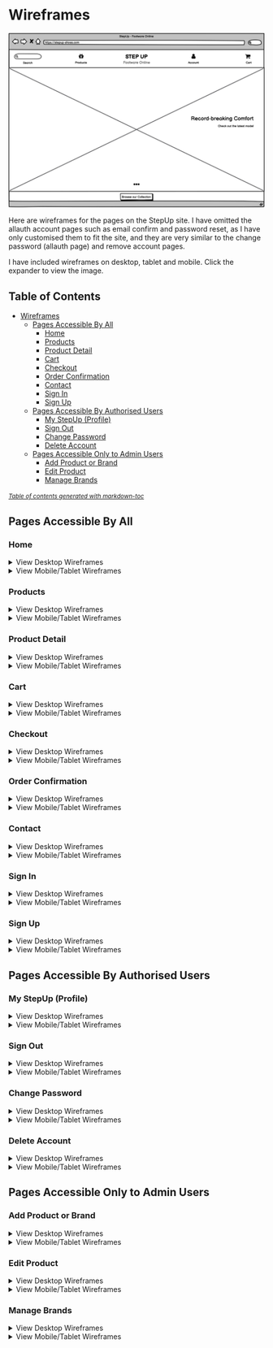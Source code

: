 # Wireframes

![Wireframe image or home page](https://github.com/johnvenkiah/CI_PP5_John_Venkiah/blob/main/docs/wireframes/images/home_desktop.png)

Here are wireframes for the pages on the StepUp site. I have omitted the allauth account pages such as email confirm and password reset, as I have only customised them to fit the site, and they are very similar to the change password (allauth page) and remove account pages.

I have included wireframes on desktop, tablet and mobile. Click the expander to view the image.

## Table of Contents

- [Wireframes](#wireframes)
  * [Pages Accessible By All](#pages-accessible-by-all)
    + [Home](#home)
    + [Products](#products)
    + [Product Detail](#product-detail)
    + [Cart](#cart)
    + [Checkout](#checkout)
    + [Order Confirmation](#order-confirmation)
    + [Contact](#contact)
    + [Sign In](#sign-in)
    + [Sign Up](#sign-up)
  * [Pages Accessible By Authorised Users](#pages-accessible-by-authorised-users)
    + [My StepUp (Profile)](#my-stepup--profile-)
    + [Sign Out](#sign-out)
    + [Change Password](#change-password)
    + [Delete Account](#delete-account)
  * [Pages Accessible Only to Admin Users](#pages-accessible-only-to-admin-users)
    + [Add Product or Brand](#add-product-or-brand)
    + [Edit Product](#edit-product)
    + [Manage Brands](#manage-brands)

<small><i><a href='http://ecotrust-canada.github.io/markdown-toc/'>Table of contents generated with markdown-toc</a></i></small>


## Pages Accessible By All

### Home

<details>
  <summary>View Desktop Wireframes</summary>
  
![Wireframe image or home page](https://github.com/johnvenkiah/CI_PP5_John_Venkiah/blob/main/docs/wireframes/images/home_desktop.png)

</details>

<details>
  <summary>View Mobile/Tablet Wireframes</summary>
  
![Wireframe image or home page](https://github.com/johnvenkiah/CI_PP5_John_Venkiah/blob/main/docs/wireframes/images/home_mobile_tablet.png)

</details>

### Products

<details>
  <summary>View Desktop Wireframes</summary>
  
![Wireframe image or home page](https://github.com/johnvenkiah/CI_PP5_John_Venkiah/blob/main/docs/wireframes/images/products_desktop.png)

</details>

<details>
  <summary>View Mobile/Tablet Wireframes</summary>
  
![Wireframe image or home page](https://github.com/johnvenkiah/CI_PP5_John_Venkiah/blob/main/docs/wireframes/images/products_mobile_tablet.png)

</details>

### Product Detail

<details>
  <summary>View Desktop Wireframes</summary>
  
![Wireframe image or home page](https://github.com/johnvenkiah/CI_PP5_John_Venkiah/blob/main/docs/wireframes/images/product_detail_desktop.png)

</details>

<details>
  <summary>View Mobile/Tablet Wireframes</summary>
  
![Wireframe image or home page](https://github.com/johnvenkiah/CI_PP5_John_Venkiah/blob/main/docs/wireframes/images/product_detail_mobile_tablet.png)

</details>

### Cart

<details>
  <summary>View Desktop Wireframes</summary>
  
![Wireframe image or home page](https://github.com/johnvenkiah/CI_PP5_John_Venkiah/blob/main/docs/wireframes/images/cart_desktop.png)

</details>

<details>
  <summary>View Mobile/Tablet Wireframes</summary>
  
![Wireframe image or home page](https://github.com/johnvenkiah/CI_PP5_John_Venkiah/blob/main/docs/wireframes/images/cart_mobile_tablet.png)

</details>

### Checkout

<details>
  <summary>View Desktop Wireframes</summary>
  
![Wireframe image or home page](https://github.com/johnvenkiah/CI_PP5_John_Venkiah/blob/main/docs/wireframes/images/checkout_desktop.png)

</details>

<details>
  <summary>View Mobile/Tablet Wireframes</summary>
  
![Wireframe image or home page](https://github.com/johnvenkiah/CI_PP5_John_Venkiah/blob/main/docs/wireframes/images/checkout_mobile_tablet.png)

</details>

### Order Confirmation

<details>
  <summary>View Desktop Wireframes</summary>
  
![Wireframe image or home page](https://github.com/johnvenkiah/CI_PP5_John_Venkiah/blob/main/docs/wireframes/images/order_confirmation_desktop.png)

</details>

<details>
  <summary>View Mobile/Tablet Wireframes</summary>
  
![Wireframe image or home page](https://github.com/johnvenkiah/CI_PP5_John_Venkiah/blob/main/docs/wireframes/images/order_confirmation_mobile_tablet.png)

</details>

### Contact

<details>
  <summary>View Desktop Wireframes</summary>
  
![Wireframe image or home page](https://github.com/johnvenkiah/CI_PP5_John_Venkiah/blob/main/docs/wireframes/images/contact_desktop.png)

</details>

<details>
  <summary>View Mobile/Tablet Wireframes</summary>
  
![Wireframe image or home page](https://github.com/johnvenkiah/CI_PP5_John_Venkiah/blob/main/docs/wireframes/images/contact_mobile_tablet.png)

</details>

### Sign In

<details>
  <summary>View Desktop Wireframes</summary>
  
![Wireframe image or home page](https://github.com/johnvenkiah/CI_PP5_John_Venkiah/blob/main/docs/wireframes/images/signin_desktop.png)

</details>

<details>
  <summary>View Mobile/Tablet Wireframes</summary>
  
![Wireframe image or home page](https://github.com/johnvenkiah/CI_PP5_John_Venkiah/blob/main/docs/wireframes/images/signin_mobile_tablet.png)

</details>

### Sign Up

<details>
  <summary>View Desktop Wireframes</summary>
  
![Wireframe image or home page](https://github.com/johnvenkiah/CI_PP5_John_Venkiah/blob/main/docs/wireframes/images/signup_desktop.png)

</details>

<details>
  <summary>View Mobile/Tablet Wireframes</summary>
  
![Wireframe image or home page](https://github.com/johnvenkiah/CI_PP5_John_Venkiah/blob/main/docs/wireframes/images/signup_mobile_tablet.png)

</details>

## Pages Accessible By Authorised Users

### My StepUp (Profile)

<details>
  <summary>View Desktop Wireframes</summary>
  
![Wireframe image or home page](https://github.com/johnvenkiah/CI_PP5_John_Venkiah/blob/main/docs/wireframes/images/profile_desktop.png)

</details>

<details>
  <summary>View Mobile/Tablet Wireframes</summary>
  
![Wireframe image or home page](https://github.com/johnvenkiah/CI_PP5_John_Venkiah/blob/main/docs/wireframes/images/profile_mobile_tablet.png)

</details>

### Sign Out

<details>
  <summary>View Desktop Wireframes</summary>
  
![Wireframe image or home page](https://github.com/johnvenkiah/CI_PP5_John_Venkiah/blob/main/docs/wireframes/images/signout_desktop.png)

</details>

<details>
  <summary>View Mobile/Tablet Wireframes</summary>
  
![Wireframe image or home page](https://github.com/johnvenkiah/CI_PP5_John_Venkiah/blob/main/docs/wireframes/images/signout_mobile_tablet.png)

</details>

### Change Password

<details>
  <summary>View Desktop Wireframes</summary>
  
![Wireframe image or home page](https://github.com/johnvenkiah/CI_PP5_John_Venkiah/blob/main/docs/wireframes/images/change_password_desktop.png)

</details>

<details>
  <summary>View Mobile/Tablet Wireframes</summary>
  
![Wireframe image or home page](https://github.com/johnvenkiah/CI_PP5_John_Venkiah/blob/main/docs/wireframes/images/change_password_mobile_tablet.png)

</details>

### Delete Account

<details>
  <summary>View Desktop Wireframes</summary>
  
![Wireframe image or home page](https://github.com/johnvenkiah/CI_PP5_John_Venkiah/blob/main/docs/wireframes/images/delete_account_desktop.png)

</details>

<details>
  <summary>View Mobile/Tablet Wireframes</summary>
  
![Wireframe image or home page](https://github.com/johnvenkiah/CI_PP5_John_Venkiah/blob/main/docs/wireframes/images/delete_account_mobile_tablet.png)

</details>


## Pages Accessible Only to Admin Users

### Add Product or Brand

<details>
  <summary>View Desktop Wireframes</summary>
  
![Wireframe image or home page](https://github.com/johnvenkiah/CI_PP5_John_Venkiah/blob/main/docs/wireframes/images/add_product_desktop.png)

</details>

<details>
  <summary>View Mobile/Tablet Wireframes</summary>
  
![Wireframe image or home page](https://github.com/johnvenkiah/CI_PP5_John_Venkiah/blob/main/docs/wireframes/images/add_product_mobile_tablet.png)

</details>

### Edit Product

<details>
  <summary>View Desktop Wireframes</summary>
  
![Wireframe image or home page](https://github.com/johnvenkiah/CI_PP5_John_Venkiah/blob/main/docs/wireframes/images/edit_product_desktop.png)

</details>

<details>
  <summary>View Mobile/Tablet Wireframes</summary>
  
![Wireframe image or home page](https://github.com/johnvenkiah/CI_PP5_John_Venkiah/blob/main/docs/wireframes/images/edit_product_mobile_tablet.png)

</details>

### Manage Brands

<details>
  <summary>View Desktop Wireframes</summary>
  
![Wireframe image or home page](https://github.com/johnvenkiah/CI_PP5_John_Venkiah/blob/main/docs/wireframes/images/manage_brands_desktop.png)

</details>

<details>
  <summary>View Mobile/Tablet Wireframes</summary>
  
![Wireframe image or home page](https://github.com/johnvenkiah/CI_PP5_John_Venkiah/blob/main/docs/wireframes/images/manage_brands_mobile_tablet.png)

</details>
